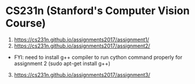 # CS231n (Stanford's Computer Vision Course)

1. https://cs231n.github.io/assignments2017/assignment1/
2. https://cs231n.github.io/assignments2017/assignment2/
- FYI: need to install g++ compiler to run cython command properly for assignment 2 (sudo apt-get install g++)
3. https://cs231n.github.io/assignments2017/assignment3/


